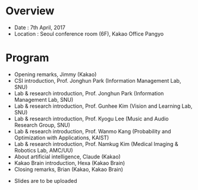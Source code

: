 # Overview
* Date : 7th April, 2017
* Location : Seoul conference room (6F), Kakao Office Pangyo

# Program
* Opening remarks, Jimmy (Kakao)
* CSI introduction, Prof. Jonghun Park (Information Management Lab, SNU)
* Lab & research introduction, Prof. Jonghun Park (Information Management Lab, SNU)
* Lab & research introduction, Prof. Gunhee Kim (Vision and Learning Lab, SNU)
* Lab & research introduction, Prof. Kyogu Lee (Music and Audio Research Group, SNU)
* Lab & research introduction, Prof. Wanmo Kang (Probability and Optimization with Applications, KAIST)
* Lab & research introduction, Prof. Namkug Kim (Medical Imaging & Robotics Lab, AMC/UU)
* About artificial intelligence, Claude (Kakao)
* Kakao Brain introduction, Hexa (Kakao Brain)
* Closing remarks, Brian (Kakao, Kakao Brain)
- Slides are to be uploaded
